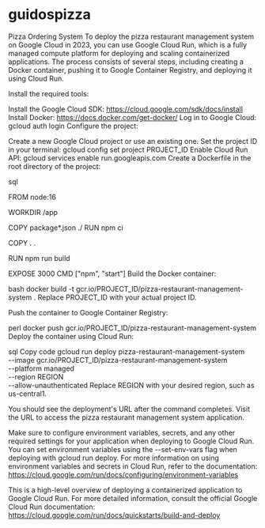 # guidospizza
Pizza Ordering System
To deploy the pizza restaurant management system on Google Cloud in 2023, you can use Google Cloud Run, which is a fully managed compute
platform for deploying and scaling containerized applications. The process consists of several steps, including creating a Docker container, 
pushing it to Google Container Registry, and deploying it using Cloud Run.

Install the required tools:

Install the Google Cloud SDK: https://cloud.google.com/sdk/docs/install
Install Docker: https://docs.docker.com/get-docker/
Log in to Google Cloud: gcloud auth login
Configure the project:

Create a new Google Cloud project or use an existing one.
Set the project ID in your terminal: gcloud config set project PROJECT_ID
Enable Cloud Run API: gcloud services enable run.googleapis.com
Create a Dockerfile in the root directory of the project:

sql

FROM node:16

WORKDIR /app

COPY package*.json ./
RUN npm ci

COPY . .

RUN npm run build

EXPOSE 3000
CMD ["npm", "start"]
Build the Docker container:

bash
docker build -t gcr.io/PROJECT_ID/pizza-restaurant-management-system .
Replace PROJECT_ID with your actual project ID.

Push the container to Google Container Registry:

perl
docker push gcr.io/PROJECT_ID/pizza-restaurant-management-system
Deploy the container using Cloud Run:

sql
Copy code
gcloud run deploy pizza-restaurant-management-system \
  --image gcr.io/PROJECT_ID/pizza-restaurant-management-system \
  --platform managed \
  --region REGION \
  --allow-unauthenticated
Replace REGION with your desired region, such as us-central1.

You should see the deployment's URL after the command completes. Visit the URL to access the pizza restaurant management system application.

Make sure to configure environment variables, secrets, and any other required settings for your application when deploying to Google Cloud Run. 
You can set environment variables using the --set-env-vars flag when deploying with gcloud run deploy. For more information on using environment 
variables and secrets in Cloud Run, refer to the documentation: https://cloud.google.com/run/docs/configuring/environment-variables

This is a high-level overview of deploying a containerized application to Google Cloud Run. For more detailed information, consult the official 
Google Cloud Run documentation: https://cloud.google.com/run/docs/quickstarts/build-and-deploy
